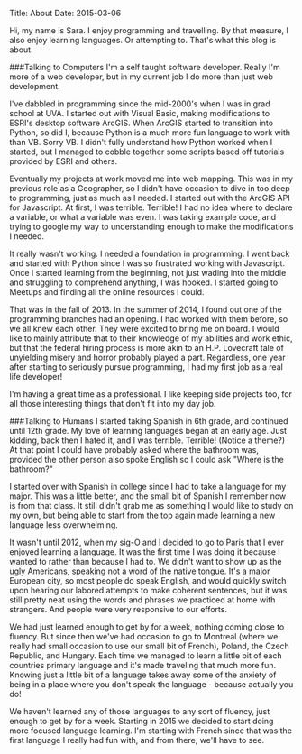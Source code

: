 Title: About
Date: 2015-03-06

Hi, my name is Sara. I enjoy programming and travelling. By that measure, I also enjoy learning languages. Or attempting to. That's what this blog is about.


###Talking to Computers
I'm a self taught software developer. Really I'm more of a web developer, but in my current job I do more than just web development.

I've dabbled in programming since the mid-2000's when I was in grad school at UVA. I started out with Visual Basic, making modifications to ESRI's desktop software ArcGIS. When ArcGIS started to transition into Python, so did I, because Python is a much more fun language to work with than VB. Sorry VB. I didn't fully understand how Python worked when I started, but I managed to cobble together some scripts based off tutorials provided by ESRI and others.

Eventually my projects at work moved me into web mapping. This was in my previous role as a Geographer, so I didn't have occasion to dive in too deep to programming, just as much as I needed. I started out with the ArcGIS API for Javascript. At first, I was terrible. Terrible! I had no idea where to declare a variable, or what a variable was even. I was taking example code, and trying to google my way to understanding enough to make the modifications I needed.

It really wasn't working. I needed a foundation in programming. I went back and started with Python since I was so frustrated working with Javascript. Once I started learning from the beginning, not just wading into the middle and struggling to comprehend anything, I was hooked. I started going to Meetups and finding all the online resources I could.

That was in the fall of 2013. In the summer of 2014, I found out one of the programming branches had an opening. I had worked with them before, so we all knew each other. They were excited to bring me on board. I would like to mainly attribute that to their knowledge of my abilities and work ethic, but that the federal hiring process is more akin to an H.P. Lovecraft tale of unyielding misery and horror probably played a part. Regardless, one year after starting to seriously pursue programming, I had my first job as a real life developer!

I'm having a great time as a professional. I like keeping side projects too, for all those interesting things that don't fit into my day job.


###Talking to Humans
I started taking Spanish in 6th grade, and continued until 12th grade. My love of learning languages began at an early age. Just kidding, back then I hated it, and I was terrible. Terrible! (Notice a theme?) At that point I could have probably asked where the bathroom was, provided the other person also spoke English so I could ask "Where is the bathroom?"

I started over with Spanish in college since I had to take a language for my major. This was a little better, and the small bit of Spanish I remember now is from that class. It still didn't grab me as something I would like to study on my own, but being able to start from the top again made learning a new language less overwhelming.

It wasn't until 2012, when my sig-O and I decided to go to Paris that I ever enjoyed learning a language. It was the first time I was doing it because I wanted to rather than because I had to. We didn't want to show up as the ugly Americans, speaking not a word of the native tongue. It's a major European city, so most people do speak English, and would quickly switch upon hearing our labored attempts to make coherent sentences, but it was still pretty neat using the words and phrases we practiced at home with strangers. And people were very responsive to our efforts.

We had just learned enough to get by for a week, nothing coming close to fluency. But since then we've had occasion to go to Montreal (where we really had small occasion to use our small bit of French), Poland, the Czech Republic, and Hungary. Each time we managed to learn a little bit of each countries primary language and it's made traveling that much more fun. Knowing just a little bit of a language takes away some of the anxiety of being in a place where you don't speak the language - because actually you do!

We haven't learned any of those languages to any sort of fluency, just enough to get by for a week. Starting in 2015 we decided to start doing more focused language learning. I'm starting with French since that was the first language I really had fun with, and from there, we'll have to see.